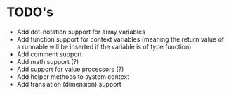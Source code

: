 # TODO's

- Add dot-notation support for array variables
- Add function support for context variables (meaning the return value of a runnable will be inserted if the variable is of type function)
- Add comment support
- Add math support (?)
- Add support for value processors (?)
- Add helper methods to system context
- Add translation (dimension) support
